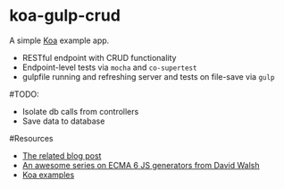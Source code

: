 koa-gulp-crud
=============

A simple [Koa](http://koajs.com/) example app.

- RESTful endpoint with CRUD functionality
- Endpoint-level tests via `mocha` and `co-supertest`
- gulpfile running and refreshing server and tests on file-save via `gulp`

#TODO:

- Isolate db calls from controllers
- Save data to database

#Resources

- [The related blog
  post](http://russmatney.com/techsposure/2014/10/04/basic-koa-api-gulp-supertest/)
- [An awesome series on ECMA 6 JS generators from David Walsh](http://davidwalsh.name/es6-generators)
- [Koa examples](https://github.com/koajs/examples)
